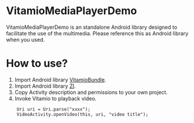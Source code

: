 VitamioMediaPlayerDemo
=====================

VitamioMediaPlayerDemo is an standalone Android library designed to facilitate the use of the multimedia. Please reference this as Android library when you used.

How to use?
==========

1. Import Android library [VitamioBundle](https://github.com/yixia/VitamioBundle).
2. Import Android library [ZI](https://github.com/yixia/ZI).
3. Copy Activity description and permissions to your own project.
4. Invoke Vitamio to playback video.

```
    Uri uri = Uri.parse("xxxx");
    VideoActivity.openVideo(this, uri, "video title");
```

